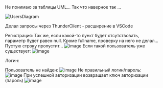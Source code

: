 Не понимаю за таблицы UML... Так что наверное так ...

![UsersDiagram](https://github.com/user-attachments/assets/2cd292b4-ce18-4741-8f52-02462f62543b)

Делал запросы через ThunderClient - расширение в VSCode

Регистрация:
Так же, если какой-то пункт будет отсутствовать, параметр будет равен null.
Кроме fullname, проверку на него не делал... Пустую строку пропустит...
![image](https://github.com/user-attachments/assets/56e551d6-3cde-419d-b3f7-9d0c55774b05)
Если такой пользователь уже существует:
![image](https://github.com/user-attachments/assets/61ab0c17-3179-4bed-886e-ad12bfa57745)

Логин:

Пользователь не найден:
![image](https://github.com/user-attachments/assets/ceaa6d59-07bd-460e-812a-4b5da62b0f8f)
Не правильный логин/пароль:
![image](https://github.com/user-attachments/assets/a01d16c1-92d6-4814-b178-dee52af62d10)
При успешной авторизации возвращает ключ авторизации (пароль)
![image](https://github.com/user-attachments/assets/0468678a-4428-4bed-995c-df05c0f23247)
